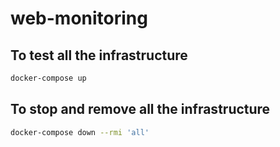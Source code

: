 # web-monitoring

## To test all the infrastructure

```bash
docker-compose up
```

## To stop and remove all the infrastructure
```bash
docker-compose down --rmi 'all'
```
